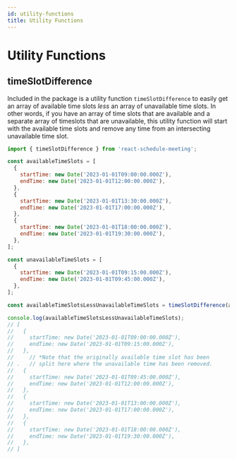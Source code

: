 ```yaml
---
id: utility-functions
title: Utility Functions
---
```


# Utility Functions

## timeSlotDifference

Included in the package is a utility function `timeSlotDifference` to easily get an array of available time slots _less_ an array of unavailable time slots. In other words, if you have an array of time slots that are available and a separate array of timeslots that are unavailable, this utility function will start with the available time slots and remove any time from an intersecting unavailable time slot.

```js
import { timeSlotDifference } from 'react-schedule-meeting';

const availableTimeSlots = [
  {
    startTime: new Date('2023-01-01T09:00:00.000Z'),
    endTime: new Date('2023-01-01T12:00:00.000Z'),
  },
  {
    startTime: new Date('2023-01-01T13:30:00.000Z'),
    endTime: new Date('2023-01-01T17:00:00.000Z'),
  },
  {
    startTime: new Date('2023-01-01T18:00:00.000Z'),
    endTime: new Date('2023-01-01T19:30:00.000Z'),
  },
];

const unavailableTimeSlots = [
  {
    startTime: new Date('2023-01-01T09:15:00.000Z'),
    endTime: new Date('2023-01-01T09:45:00.000Z'),
  },
];

const availableTimeSlotsLessUnavailableTimeSlots = timeSlotDifference(availableTimeSlots, unavailableTimeSlots);

console.log(availableTimeSlotsLessUnavailableTimeSlots);
// [
//   {
//     startTime: new Date('2023-01-01T09:00:00.000Z'),
//     endTime: new Date('2023-01-01T09:15:00.000Z'),
//   },
//     // *Note that the originally available time slot has been
// .   // split here where the unavailable time has been removed.
//   {
//     startTime: new Date('2023-01-01T09:45:00.000Z'),
//     endTime: new Date('2023-01-01T12:00:00.000Z'),
//   },
//   {
//     startTime: new Date('2023-01-01T13:00:00.000Z'),
//     endTime: new Date('2023-01-01T17:00:00.000Z'),
//   },
//   {
//     startTime: new Date('2023-01-01T18:00:00.000Z'),
//     endTime: new Date('2023-01-01T19:30:00.000Z'),
//   },
// ]
```

